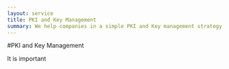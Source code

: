 ```yaml
---
layout: service
title: PKI and Key Management
summary: We help companies in a simple PKI and Key management strategy aligned to their business
---
```

#PKI and Key Management

It is important

